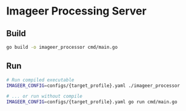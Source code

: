 # Imageer Processing Server

## Build

```bash
go build -o imageer_processor cmd/main.go
```

## Run

```bash
# Run compiled executable
IMAGEER_CONFIG=configs/{target_profile}.yaml ./imageer_processor

# ... or run without compile
IMAGEER_CONFIG=configs/{target_profile}.yaml go run cmd/main.go
```
